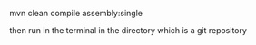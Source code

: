 mvn clean compile assembly:single

then run in the terminal in the directory which is a git repository
